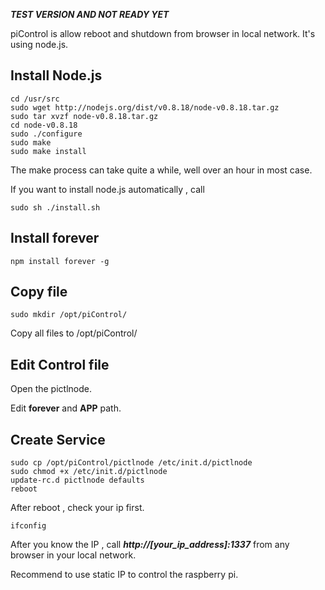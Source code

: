 ***TEST VERSION AND NOT READY YET***

piControl is allow reboot and shutdown from browser in local network. It's using node.js.

## Install Node.js

	cd /usr/src
	sudo wget http://nodejs.org/dist/v0.8.18/node-v0.8.18.tar.gz
	sudo tar xvzf node-v0.8.18.tar.gz
	cd node-v0.8.18
	sudo ./configure
	sudo make
	sudo make install
	
The make process can take quite a while, well over an hour in most case.

If you want to install node.js automatically , call

	sudo sh ./install.sh

## Install forever

	npm install forever -g
	
## Copy file

	sudo mkdir /opt/piControl/
	
Copy all files to /opt/piControl/

## Edit Control file

Open the pictlnode.

Edit **forever** and **APP** path.

## Create Service

	sudo cp /opt/piControl/pictlnode /etc/init.d/pictlnode
	sudo chmod +x /etc/init.d/pictlnode
	update-rc.d pictlnode defaults
	reboot
	
After reboot , check your ip first.

	ifconfig
	
After you know the IP , call ***http://[your_ip_address]:1337*** from any browser in your local network.

Recommend to use static IP to control the raspberry pi.

